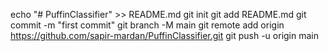 echo "# PuffinClassifier" >> README.md
git init
git add README.md
git commit -m "first commit"
git branch -M main
git remote add origin https://github.com/sapir-mardan/PuffinClassifier.git
git push -u origin main
